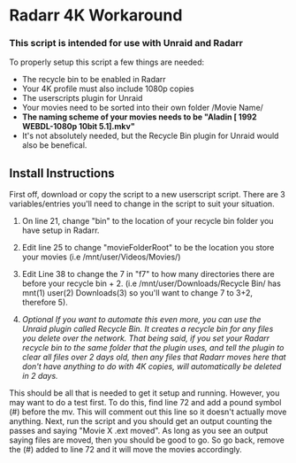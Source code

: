 # Radarr 4K Workaround

### This script is intended for use with Unraid and Radarr
To properly setup this script a few things are needed:
* The recycle bin to be enabled in Radarr
* Your 4K profile must also include 1080p copies
* The userscripts plugin for Unraid
* Your movies need to be sorted into their own folder /Movie Name/
* **The naming scheme of your movies needs to be "Aladin [ 1992 WEBDL-1080p 10bit 5.1].mkv"**
* It's not absolutely needed, but the Recycle Bin plugin for Unraid would also be benefical.


## Install Instructions
First off, download or copy the script to a new userscript script. There are 3 variables/entries you'll need to change in the script to suit your situation. 

1. On line 21, change "bin" to the location of your recycle bin folder you have setup in Radarr. 

2. Edit line 25 to change "movieFolderRoot" to be the location you store your movies (i.e /mnt/user/Videos/Movies/)

3. Edit Line 38 to change the 7 in "f7" to how many directories there are before your recycle bin + 2. (i.e /mnt/user/Downloads/Recycle Bin/ has mnt(1) user(2) Downloads(3) so you'll want to change 7 to 3+2, therefore 5).

4. *Optional* *If you want to automate this even more, you can use the Unraid plugin called Recycle Bin. It creates a recycle bin for any files you delete over the network. That being said, if you set your Radarr recycle bin to the same folder that the plugin uses, and tell the plugin to clear all files over 2 days old, then any files that Radarr moves here that don't have anything to do with 4K copies, will automatically be deleted in 2 days.*

This should be all that is needed to get it setup and running. However, you may want to do a test first. To do this, find line 72 and add a pound symbol (#) before the mv. This will comment out this line so it doesn't actually move anything. Next, run the script and you should get an output counting the passes and saying "Movie X .ext moved". As long as you see an output saying files are moved, then you should be good to go. So go back, remove the (#) added to line 72 and it will move the movies accordingly.
